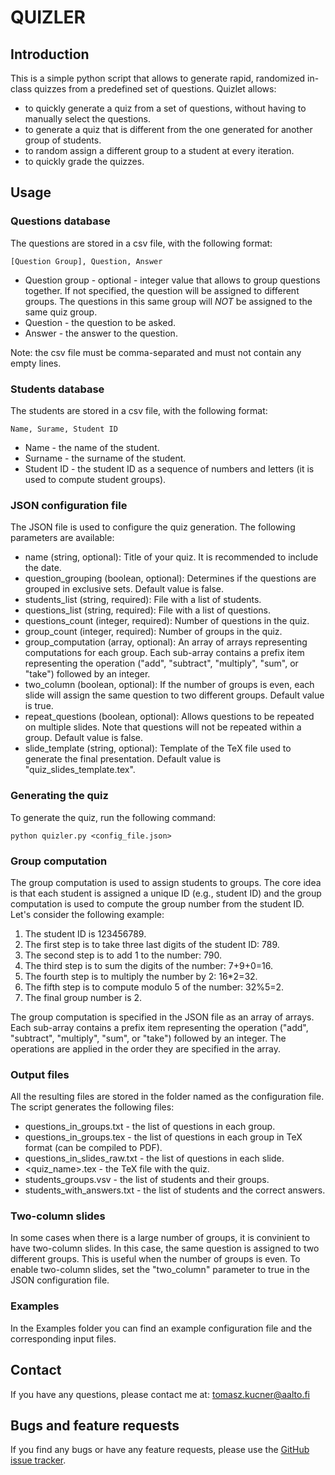 # QUIZLER
## Introduction

This is a simple python script that allows to generate rapid, randomized in-class quizzes from a predefined set of questions. Quizlet allows:
* to quickly generate a quiz from a set of questions, without having to manually select the questions. 
* to generate a quiz that is different from the one generated for another group of students.
* to random assign a different group to a student at every iteration.
* to quickly grade the quizzes.
## Usage
### Questions database
The questions are stored in a csv file, with the following format:
```
[Question Group], Question, Answer
```
* Question group - optional - integer value that allows to group questions together. If not specified, the question will be assigned to different groups. The questions in this same group will *NOT* be assigned to the same quiz group.
* Question - the question to be asked.
* Answer - the answer to the question. 

Note: the csv file must be comma-separated and must not contain any empty lines.

### Students database
The students are stored in a csv file, with the following format:
```
Name, Surame, Student ID
```
* Name - the name of the student.
* Surname - the surname of the student.
* Student ID - the student ID as a sequence of numbers and letters (it is used to compute student groups).

### JSON configuration file
The JSON file is used to configure the quiz generation. The following parameters are available:
* name (string, optional): Title of your quiz. It is recommended to include the date.
* question_grouping (boolean, optional): Determines if the questions are grouped in exclusive sets. Default value is false.
* students_list (string, required): File with a list of students.
* questions_list (string, required): File with a list of questions.
* questions_count (integer, required): Number of questions in the quiz.
* group_count (integer, required): Number of groups in the quiz.
* group_computation (array, optional): An array of arrays representing computations for each group. Each sub-array contains a prefix item representing the operation ("add", "subtract", "multiply", "sum", or "take") followed by an integer.
* two_column (boolean, optional): If the number of groups is even, each slide will assign the same question to two different groups. Default value is true.
* repeat_questions (boolean, optional): Allows questions to be repeated on multiple slides. Note that questions will not be repeated within a group. Default value is false.
* slide_template (string, optional): Template of the TeX file used to generate the final presentation. Default value is "quiz_slides_template.tex".

### Generating the quiz
To generate the quiz, run the following command:
```
python quizler.py <config_file.json>
```
### Group computation
The group computation is used to assign students to groups. The core idea is that each student is assigned a unique ID (e.g., student ID) and the group computation is used to compute the group number from the student ID. Let's consider the following example:
1. The student ID is 123456789.
2. The first step is to take three last digits of the student ID: 789.
3. The second step is to add 1 to the number: 790.
4. The third step is to sum the digits of the number: 7+9+0=16.
5. The fourth step is to multiply the number by 2: 16*2=32.
6. The fifth step is to compute modulo 5 of the number: 32%5=2.
7. The final group number is 2.

The group computation is specified in the JSON file as an array of arrays. Each sub-array contains a prefix item representing the operation ("add", "subtract", "multiply", "sum", or "take") followed by an integer. The operations are applied in the order they are specified in the array. 

### Output files
All the resulting files are stored in the folder named as the configuration file.
The script generates the following files:
* questions_in_groups.txt - the list of questions in each group.
* questions_in_groups.tex - the list of questions in each group in TeX format (can be compiled to PDF).
* questions_in_slides_raw.txt - the list of questions in each slide.
* <quiz_name>.tex - the TeX file with the quiz.
* students_groups.vsv - the list of students and their groups.
* students_with_answers.txt - the list of students and the correct answers.

### Two-column slides
In some cases when there is a large number of groups, it is convinient to have two-column slides. In this case, the same question is assigned to two different groups. This is useful when the number of groups is even. To enable two-column slides, set the "two_column" parameter to true in the JSON configuration file.

### Examples 
In the Examples folder you can find an example configuration file and the corresponding input files.

## Contact 
If you have any questions, please contact me at: [tomasz.kucner@aalto.fi](mailto:tomasz.kucner@aalto.fi)

## Bugs and feature requests
If you find any bugs or have any feature requests, please use the [GitHub issue tracker](https://github.com/tkucner/quizler/issues).